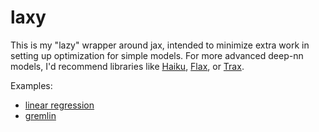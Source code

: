 # laxy
This is my "lazy" wrapper around jax, intended to minimize extra work in setting up optimization for simple models. For more advanced deep-nn models, I'd recommend libraries like [Haiku](https://github.com/deepmind/dm-haiku), [Flax](https://github.com/google/flax), or [Trax](https://github.com/google/trax).

Examples:
* [linear regression](https://colab.research.google.com/github/sokrypton/laxy/blob/main/laxy_example.ipynb)
* [gremlin](https://colab.research.google.com/github/sokrypton/laxy/blob/main/gremlin_jax.ipynb)
